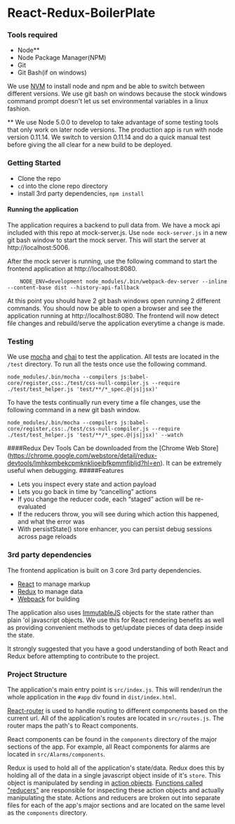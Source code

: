# React-Redux-BoilerPlate

### Tools required
  - Node**
  - Node Package Manager(NPM)
  - Git
  - Git Bash(if on windows)

We use [NVM](https://github.com/creationix/nvm) to install node and npm and be able to switch between different versions. We use git bash on windows because the stock windows command prompt doesn't let us set environmental variables in a linux fashion.

** We use Node 5.0.0 to develop to take advantage of some testing tools that only work on later node versions. The production app is run with node version 0.11.14. We switch to version 0.11.14 and do a quick manual test before giving the all clear for a new build to be deployed.

### Getting Started
  - Clone the repo
  - `cd` into the clone repo directory
  - install 3rd party dependencies, `npm install`

#### Running the application
The application requires a backend to pull data from. We have a mock api included with this repo at mock-server.js. Use `node mock-server.js` in a new git bash window to start the mock server. This will start the server at http://localhost:5006.

After the mock server is running, use the following command to start the frontend application at http://localhost:8080.
```
    NODE_ENV=development node_modules/.bin/webpack-dev-server --inline --content-base dist --history-api-fallback
```
At this point you should have 2 git bash windows open running 2 different commands. You should now be able to open a browser and see the application running at http://localhost:8080. The frontend will now detect file changes and rebuild/serve the application everytime a change is made.

### Testing
We use [mocha](https://mochajs.org/) and [chai](http://chaijs.com/) to test the application. All tests are located in the `/test` directory. To run all the tests once use the following command.

`node_modules/.bin/mocha --compilers js:babel-core/register,css:./test/css-null-compiler.js --require ./test/test_helper.js 'test/**/*_spec.@(js|jsx)'`

To have the tests continually run every time a file changes, use the following command in a new git bash window.

`node_modules/.bin/mocha --compilers js:babel-core/register,css:./test/css-null-compiler.js --require ./test/test_helper.js 'test/**/*_spec.@(js|jsx)' --watch`

####Redux Dev Tools
Can be downloaded from the [Chrome Web Store] (https://chrome.google.com/webstore/detail/redux-devtools/lmhkpmbekcpmknklioeibfkpmmfibljd?hl=en). It can be extremely useful when debugging.
#####Features
- Lets you inspect every state and action payload
- Lets you go back in time by “cancelling” actions
- If you change the reducer code, each “staged” action will be re-evaluated
- If the reducers throw, you will see during which action this happened, and what the error was
- With persistState() store enhancer, you can persist debug sessions across page reloads

### 3rd party dependencies
The frontend application is built on 3 core 3rd party dependencies.

  - [React](https://facebook.github.io/react/) to manage markup
  - [Redux](http://redux.js.org/) to manage data
  - [Webpack](https://webpack.github.io/) for building

The application also uses [ImmutableJS](https://facebook.github.io/immutable-js/) objects for the state rather than plain 'ol javascript objects. We use this for React rendering benefits as well as providing convenient methods to get/update pieces of data deep inside the state.

It strongly suggested that you have a good understanding of both React and Redux before attempting to contribute to the project.

### Project Structure
The application's main entry point is `src/index.js`. This will render/run the whole application in the `#app` div found in `dist/index.html`.

[React-router](https://github.com/reactjs/react-router) is used to handle routing to different components based on the current url. All of the application's routes are located in `src/routes.js`. The router maps the path's to React components.

React components can be found in the `components` directory of the major sections of the app. For example, all React components for alarms are located in `src/Alarms/components`.

Redux is used to hold all of the application's state/data. Redux does this by holding all of the data in a single javascript object inside of it's `store`. This object is manipulated by sending in [action objects](http://redux.js.org/docs/basics/Actions.html). [Functions called "reducers"](http://redux.js.org/docs/basics/Reducers.html) are responsible for inspecting these action objects and actually manipulating the state. Actions and reducers are broken out into separate files for each of the app's major sections and are located on the same level as the `components` directory.
